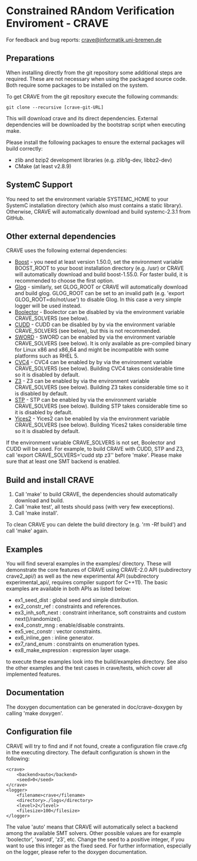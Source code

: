  Constrained RAndom Verification Enviroment - CRAVE
====================================================

For feedback and bug reports: crave@informatik.uni-bremen.de

 Preparations
--------------

When installing directly from the git repository some additional steps are
required. These are not necessary when using the packaged source code. Both
require some packages to be installed on the system.

To get CRAVE from the git repository execute the following commands:

    git clone --recursive [crave-git-URL]

This will download crave and its direct dependencies. External dependencies
will be downloaded by the bootstrap script when executing make.

Please install the following packages to ensure the external packages will
build correctly:

* zlib and bzip2 development libraries (e.g. zlib1g-dev, libbz2-dev)
* CMake (at least v2.8.9)


 SystemC Support
-----------------

You need to set the environment variable SYSTEMC_HOME to your SystemC installation 
directory (which also must contains a static library). Otherwise, CRAVE will automatically 
download and build systemc-2.3.1 from GitHub.


 Other external dependencies
-----------------------

CRAVE uses the following external dependencies:

* [Boost] - you need at least version 1.50.0, set the environment variable BOOST_ROOT to your 
boost installation directory (e.g. /usr) or CRAVE will automatically download and build boost-1.55.0. 
For faster build, it is recommended to choose the first option.
* [Glog] - similarly, set GLOG_ROOT or CRAVE will automatically download and build glog. GLOG_ROOT can be set to an invalid path (e.g. 'export GLOG_ROOT=do/not/use') to disable Glog. In this case a very simple logger will be used instead.
* [Boolector] - Boolector can be disabled by via the environment variable CRAVE_SOLVERS (see below).
* [CUDD] - CUDD can be disabled by by via the environment variable CRAVE_SOLVERS (see below), but this is not recommended.
* [SWORD] - SWORD can be enabled by via the environment variable CRAVE_SOLVERS (see below). It is only available as pre-compiled binary for Linux x86 and x86_64 and might be incompatible with some platforms such as RHEL 5.
* [CVC4] - CVC4 can be enabled by by via the environment variable CRAVE_SOLVERS (see below). Building CVC4 takes considerable time so it is disabled by default.
* [Z3] - Z3 can be enabled by via the environment variable CRAVE_SOLVERS (see below). Building Z3 takes considerable time so it is disabled by default.
* [STP] - STP can be enabled by via the environment variable CRAVE_SOLVERS (see below). Building STP takes considerable time so it is disabled by default.
* [Yices2] - Yices2 can be enabled by via the environment variable CRAVE_SOLVERS (see below). Building Yices2 takes considerable time so it is disabled by default.

If the environment variable CRAVE_SOLVERS is not set, Boolector and CUDD will be used.
For example, to build CRAVE with CUDD, STP and Z3, call 'export CRAVE_SOLVERS='cudd stp z3'' before 'make'.
Please make sure that at least one SMT backend is enabled.


 Build and install CRAVE
-------------------------

1. Call 'make' to build CRAVE, the dependencies should
   automatically download and build.
2. Call 'make test', all tests should pass (with very few execeptions).
3. Call 'make install'.

To clean CRAVE you can delete the build directory (e.g. 'rm -Rf build') and call 'make' again.

 Examples
----------

You will find several examples in the examples/ directory. These will
demonstrate the core features of CRAVE using CRAVE-2.0 API (subdirectory crave2_api/)
as well as the new experimental API (subdirectory experimental_api/, requires compiler
support for C++11). The basic examples are available in both APIs as listed below:

  * ex1_seed_dist              : global seed and simple distribution.
  * ex2_constr_ref             : constraints and references.
  * ex3_inh_soft_next          : constraint inheritance, soft constraints and custom next()/randomize().
  * ex4_constr_mng             : enable/disable constraints.
  * ex5_vec_constr             : vector constraints.
  * ex6_inline_gen             : inline generator.
  * ex7_rand_enum              : constraints on enumeration types.
  * ex8_make_expression        : expression layer usage.

to execute these examples look into the build/examples directory.
See also the other examples and the test cases in crave/tests, which cover all implemented features.

 Documentation
-------------------------

The doxygen documentation can be generated in doc/crave-doxygen by calling 'make doxygen'.

 Configuration file
-----------------------

CRAVE will try to find and if not found, create a configuration file crave.cfg in 
the executing directory. The default configuration is shown in the following:

    <crave>
    	<backend>auto</backend>
    	<seed>0</seed>
    </crave>
    <logger>
    	<filename>crave</filename>
    	<directory>./logs</directory>
    	<level>2</level>
    	<filesize>100</filesize>
    </logger>

The value 'auto' means that CRAVE will automatically select a backend among 
the available SMT solvers. Other possible values are for example 'boolector', 'sword', 'z3', etc.
Change the seed to a positive integer, if you want to use this integer as the fixed seed.
For further information, especially on the logger, please refer to the doxygen documentation.

[Boost]: http://www.boost.org
[CUDD]:  http://vlsi.colorado.edu/~fabio/CUDD/
[SWORD]: http://www.informatik.uni-bremen.de/agra/eng/sword.php
[Z3]: https://github.com/Z3Prover/z3
[Boolector]: http://fmv.jku.at/boolector/
[CVC4]: http://cvc4.cs.nyu.edu
[Yices2]: http://yices.csl.sri.com/
[STP]: https://github.com/stp/stp
[Glog]: https://code.google.com/p/google-glog/
